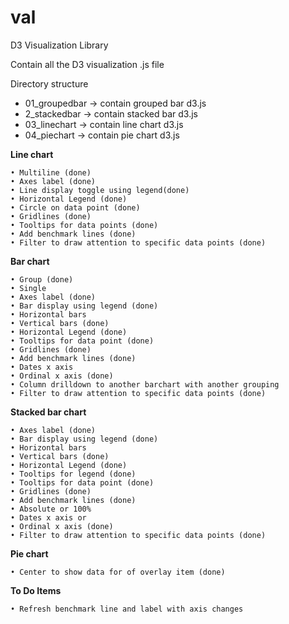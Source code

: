 # val
D3 Visualization Library

Contain all the D3 visualization .js file

Directory structure
  - 01_groupedbar  -> contain grouped bar d3.js
  - 2_stackedbar   -> contain stacked bar d3.js
  - 03_linechart   -> contain line chart d3.js
  - 04_piechart    -> contain pie chart d3.js

**Line chart**

  	• Multiline (done)
  	• Axes label (done)
  	• Line display toggle using legend(done)
  	• Horizontal Legend (done)
  	• Circle on data point (done)
  	• Gridlines (done)
  	• Tooltips for data points (done)
  	• Add benchmark lines (done)
  	• Filter to draw attention to specific data points (done)

**Bar chart**

  	• Group (done)
  	• Single
  	• Axes label (done)
  	• Bar display using legend (done)
  	• Horizontal bars
  	• Vertical bars (done)
  	• Horizontal Legend (done)
  	• Tooltips for data point (done)
  	• Gridlines (done)
  	• Add benchmark lines (done)
  	• Dates x axis
  	• Ordinal x axis (done)
  	• Column drilldown to another barchart with another grouping
  	• Filter to draw attention to specific data points (done)

**Stacked bar chart**

  	• Axes label (done)
  	• Bar display using legend (done)
  	• Horizontal bars
  	• Vertical bars (done)
  	• Horizontal Legend (done)
  	• Tooltips for legend (done)
  	• Tooltips for data point (done)
  	• Gridlines (done)
  	• Add benchmark lines (done)
  	• Absolute or 100%
  	• Dates x axis or
  	• Ordinal x axis (done)
  	• Filter to draw attention to specific data points (done)

**Pie chart**

  	• Center to show data for of overlay item (done)

**To Do Items**

	• Refresh benchmark line and label with axis changes